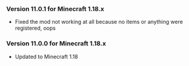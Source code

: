 ### Version 11.0.1 for Minecraft 1.18.x

- Fixed the mod not working at all because no items or anything were registered, oops

### Version 11.0.0 for Minecraft 1.18.x

- Updated to Minecraft 1.18